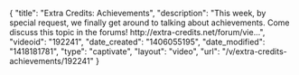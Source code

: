 {
    "title": "Extra Credits: Achievements",
    "description": "This week, by special request, we finally get around to talking about achievements. Come discuss this topic in the forums! http:\/\/extra-credits.net\/forum\/vie...",
    "videoid": "192241",
    "date_created": "1406055195",
    "date_modified": "1418181781",
    "type": "captivate",
    "layout": "video",
    "url": "\/v\/extra-credits-achievements\/192241"
}